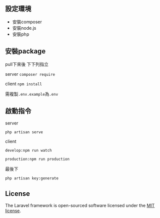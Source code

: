 ## 設定環境

* 安裝composer
* 安裝node.js
* 安裝php

## 安裝package

pull下來後 下下列指立

server `composer require`

client `npm install`

需複製`.env.example`為`.env`

## 啟動指令

server 

`php artisan serve`

client

`develop:npm run watch `

`production:npm run production`

最後下

`php artisan key:generate`

## License

The Laravel framework is open-sourced software licensed under the [MIT license](https://opensource.org/licenses/MIT).

